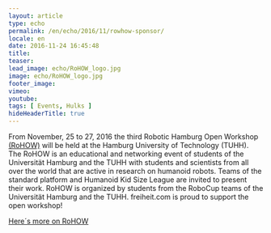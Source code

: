```yaml
---
layout: article
type: echo
permalink: /en/echo/2016/11/rowhow-sponsor/
locale: en
date: 2016-11-24 16:45:48
title: 
teaser: 
lead_image: echo/RoHOW_logo.jpg
image: echo/RoHOW_logo.jpg
footer_image:
vimeo: 
youtube:
tags: [ Events, Hulks ]
hideHeaderTitle: true
---
```


From November, 25 to 27, 2016 the third Robotic Hamburg Open Workshop [(RoHOW)](https://rohow.de/2016/de/index.php) will be held at the Hamburg University of Technology (TUHH). 
The RoHOW is an educational and networking event of students of the Universität Hamburg and the TUHH with students and scientists from all over the world that are active in research on humanoid robots.
Teams of the standard platform and Humanoid Kid Size League are invited to present their work. RoHOW is organized by students from the RoboCup teams of the Universität Hamburg and the TUHH. freiheit.com is proud to support the open workshop!

[Here´s more on RoHOW](https://rohow.de/2016/de/index.php)


